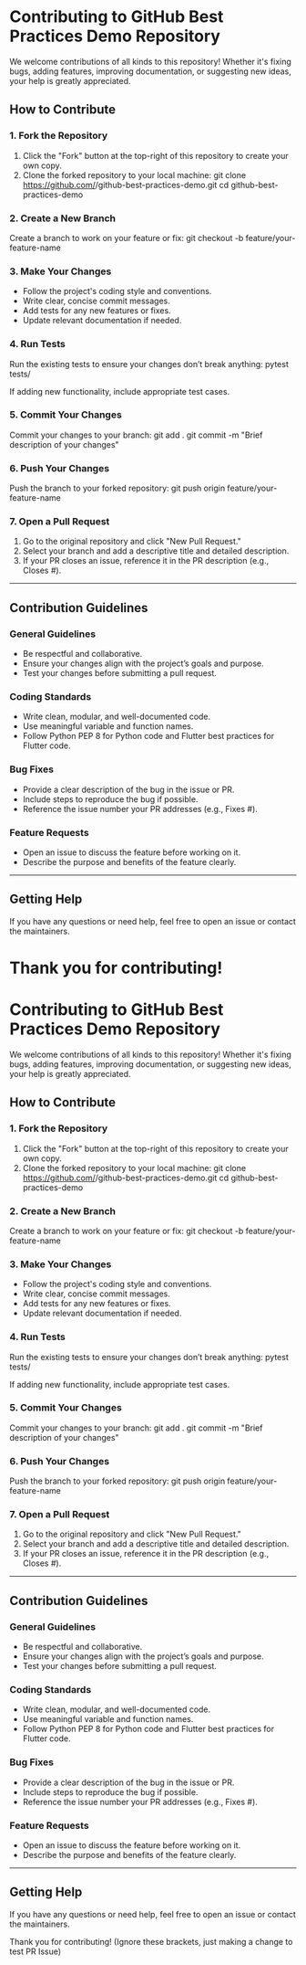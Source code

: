 # Contributing to GitHub Best Practices Demo Repository

We welcome contributions of all kinds to this repository! Whether it's fixing bugs, adding features, improving documentation, or suggesting new ideas, your help is greatly appreciated.

## How to Contribute

### 1. Fork the Repository
1. Click the "Fork" button at the top-right of this repository to create your own copy.
2. Clone the forked repository to your local machine:
   git clone https://github.com/<your-username>/github-best-practices-demo.git
   cd github-best-practices-demo

### 2. Create a New Branch
Create a branch to work on your feature or fix:
   git checkout -b feature/your-feature-name

### 3. Make Your Changes
- Follow the project's coding style and conventions.
- Write clear, concise commit messages.
- Add tests for any new features or fixes.
- Update relevant documentation if needed.

### 4. Run Tests
Run the existing tests to ensure your changes don’t break anything:
   pytest tests/

If adding new functionality, include appropriate test cases.

### 5. Commit Your Changes
Commit your changes to your branch:
   git add .
   git commit -m "Brief description of your changes"

### 6. Push Your Changes
Push the branch to your forked repository:
   git push origin feature/your-feature-name

### 7. Open a Pull Request
1. Go to the original repository and click "New Pull Request."
2. Select your branch and add a descriptive title and detailed description.
3. If your PR closes an issue, reference it in the PR description (e.g., Closes #<issue-number>).

---

## Contribution Guidelines

### General Guidelines
- Be respectful and collaborative.
- Ensure your changes align with the project’s goals and purpose.
- Test your changes before submitting a pull request.

### Coding Standards
- Write clean, modular, and well-documented code.
- Use meaningful variable and function names.
- Follow Python PEP 8 for Python code and Flutter best practices for Flutter code.

### Bug Fixes
- Provide a clear description of the bug in the issue or PR.
- Include steps to reproduce the bug if possible.
- Reference the issue number your PR addresses (e.g., Fixes #<issue-number>).

### Feature Requests
- Open an issue to discuss the feature before working on it.
- Describe the purpose and benefits of the feature clearly.

---

## Getting Help
If you have any questions or need help, feel free to open an issue or contact the maintainers.

Thank you for contributing!
=======
# Contributing to GitHub Best Practices Demo Repository

We welcome contributions of all kinds to this repository! Whether it's fixing bugs, adding features, improving documentation, or suggesting new ideas, your help is greatly appreciated.

## How to Contribute

### 1. Fork the Repository
1. Click the "Fork" button at the top-right of this repository to create your own copy.
2. Clone the forked repository to your local machine:
   git clone https://github.com/<your-username>/github-best-practices-demo.git
   cd github-best-practices-demo

### 2. Create a New Branch
Create a branch to work on your feature or fix:
   git checkout -b feature/your-feature-name

### 3. Make Your Changes
- Follow the project's coding style and conventions.
- Write clear, concise commit messages.
- Add tests for any new features or fixes.
- Update relevant documentation if needed.

### 4. Run Tests
Run the existing tests to ensure your changes don’t break anything:
   pytest tests/

If adding new functionality, include appropriate test cases.

### 5. Commit Your Changes
Commit your changes to your branch:
   git add .
   git commit -m "Brief description of your changes"

### 6. Push Your Changes
Push the branch to your forked repository:
   git push origin feature/your-feature-name

### 7. Open a Pull Request
1. Go to the original repository and click "New Pull Request."
2. Select your branch and add a descriptive title and detailed description.
3. If your PR closes an issue, reference it in the PR description (e.g., Closes #<issue-number>).

---

## Contribution Guidelines

### General Guidelines
- Be respectful and collaborative.
- Ensure your changes align with the project’s goals and purpose.
- Test your changes before submitting a pull request.

### Coding Standards
- Write clean, modular, and well-documented code.
- Use meaningful variable and function names.
- Follow Python PEP 8 for Python code and Flutter best practices for Flutter code.

### Bug Fixes
- Provide a clear description of the bug in the issue or PR.
- Include steps to reproduce the bug if possible.
- Reference the issue number your PR addresses (e.g., Fixes #<issue-number>).

### Feature Requests
- Open an issue to discuss the feature before working on it.
- Describe the purpose and benefits of the feature clearly.

---

## Getting Help
If you have any questions or need help, feel free to open an issue or contact the maintainers.

Thank you for contributing! (Ignore these brackets, just making a change to test PR Issue)
